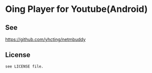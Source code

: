# Oing Player for Youtube(Android)


## See

https://github.com/yhcting/netmbuddy

## License

```
see LICENSE file.
```
